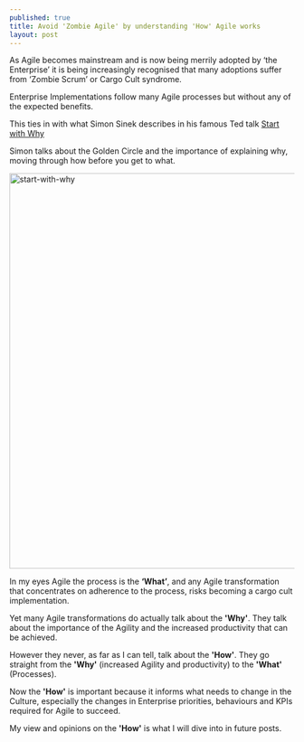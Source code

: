 ```yaml
---
published: true
title: Avoid 'Zombie Agile' by understanding 'How' Agile works
layout: post
---
```

As Agile becomes mainstream and is now being merrily adopted by ‘the Enterprise’ it is being increasingly recognised that many adoptions suffer from ‘Zombie Scrum’ or Cargo Cult syndrome.

Enterprise Implementations follow many Agile processes but without any of the expected benefits.

This ties in with what Simon Sinek describes in his famous Ted talk [Start with Why](https://www.ted.com/talks/simon_sinek_how_great_leaders_inspire_action?language=en)

Simon talks about the Golden Circle and the importance of explaining why, moving through how before you get to what.

<img width="1050" height="700" src="http://maccg.com/wp-content/uploads/2014/02/start-with-why.png" class="attachment-big-size wp-post-image" alt="start-with-why">

In my eyes Agile the process is the **‘What’**, and any Agile transformation that concentrates on adherence to the process, risks becoming a cargo cult implementation.

Yet many Agile transformations do actually talk about the **'Why'**. They talk about the importance of the Agility and the increased productivity that can be achieved.

However they never, as far as I can tell, talk about the **'How'**. They go straight from the **'Why'** (increased Agility and productivity) to the **'What'** (Processes).

Now the **'How'** is important because it informs what needs to change in the Culture, especially the changes in Enterprise priorities, behaviours and KPIs required for Agile to succeed.

My view and opinions on the **'How'** is what I will dive into in future posts.
